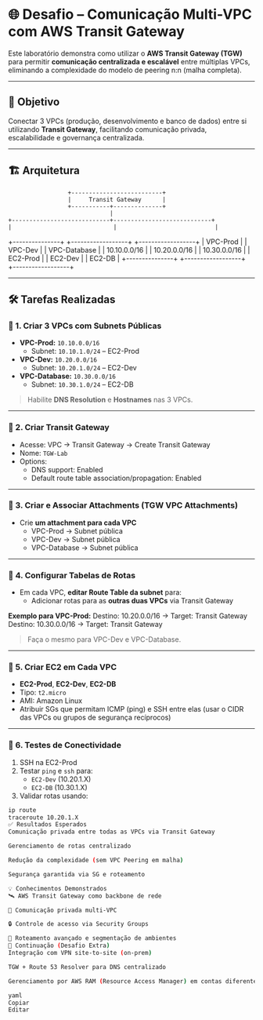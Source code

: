 # 🌐 Desafio – Comunicação Multi-VPC com AWS Transit Gateway

Este laboratório demonstra como utilizar o **AWS Transit Gateway (TGW)** para permitir **comunicação centralizada e escalável** entre múltiplas VPCs, eliminando a complexidade do modelo de peering n:n (malha completa).

---

## 🎯 Objetivo

Conectar 3 VPCs (produção, desenvolvimento e banco de dados) entre si utilizando **Transit Gateway**, facilitando comunicação privada, escalabilidade e governança centralizada.

---

## 🏗️ Arquitetura

                     +--------------------------+
                     |     Transit Gateway      |
                     +-----------+--------------+
                                 |
    +----------------------------+----------------------------+
    |                             |                            |
+---------------+ +------------------+ +------------------+
| VPC-Prod | | VPC-Dev | | VPC-Database |
| 10.10.0.0/16 | | 10.20.0.0/16 | | 10.30.0.0/16 |
| EC2-Prod | | EC2-Dev | | EC2-DB |
+---------------+ +------------------+ +------------------+


---

## 🛠️ Tarefas Realizadas

### 🔹 1. Criar 3 VPCs com Subnets Públicas

- **VPC-Prod:** `10.10.0.0/16`
  - Subnet: `10.10.1.0/24` – EC2-Prod
- **VPC-Dev:** `10.20.0.0/16`
  - Subnet: `10.20.1.0/24` – EC2-Dev
- **VPC-Database:** `10.30.0.0/16`
  - Subnet: `10.30.1.0/24` – EC2-DB

> Habilite **DNS Resolution** e **Hostnames** nas 3 VPCs.

---

### 🔹 2. Criar Transit Gateway

- Acesse: VPC → Transit Gateway → Create Transit Gateway
- Nome: `TGW-Lab`
- Options:
  - DNS support: Enabled
  - Default route table association/propagation: Enabled

---

### 🔹 3. Criar e Associar Attachments (TGW VPC Attachments)

- Crie **um attachment para cada VPC**
  - VPC-Prod → Subnet pública
  - VPC-Dev → Subnet pública
  - VPC-Database → Subnet pública

---

### 🔹 4. Configurar Tabelas de Rotas

- Em cada VPC, **editar Route Table da subnet** para:
  - Adicionar rotas para as **outras duas VPCs** via Transit Gateway

**Exemplo para VPC-Prod:**
Destino: 10.20.0.0/16 → Target: Transit Gateway
Destino: 10.30.0.0/16 → Target: Transit Gateway

> Faça o mesmo para VPC-Dev e VPC-Database.

---

### 🔹 5. Criar EC2 em Cada VPC

- **EC2-Prod**, **EC2-Dev**, **EC2-DB**
- Tipo: `t2.micro`
- AMI: Amazon Linux
- Atribuir SGs que permitam ICMP (ping) e SSH entre elas (usar o CIDR das VPCs ou grupos de segurança recíprocos)

---

### 🔹 6. Testes de Conectividade

1. SSH na EC2-Prod
2. Testar `ping` e `ssh` para:
   - `EC2-Dev` (10.20.1.X)
   - `EC2-DB` (10.30.1.X)
3. Validar rotas usando:
```bash
ip route
traceroute 10.20.1.X
✅ Resultados Esperados
Comunicação privada entre todas as VPCs via Transit Gateway

Gerenciamento de rotas centralizado

Redução da complexidade (sem VPC Peering em malha)

Segurança garantida via SG e roteamento

💡 Conhecimentos Demonstrados
🛰️ AWS Transit Gateway como backbone de rede

🔗 Comunicação privada multi-VPC

🔒 Controle de acesso via Security Groups

📡 Roteamento avançado e segmentação de ambientes
🔁 Continuação (Desafio Extra)
Integração com VPN site-to-site (on-prem)

TGW + Route 53 Resolver para DNS centralizado

Gerenciamento por AWS RAM (Resource Access Manager) em contas diferentes

yaml
Copiar
Editar
